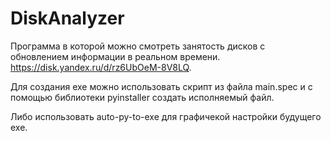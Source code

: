 # DiskAnalyzer
Программа в которой можно смотреть занятость дисков с обновлением информации в реальном времени.
https://disk.yandex.ru/d/rz6UbOeM-8V8LQ.

Для создания exe можно использовать скрипт из файла main.spec и с помощью библиотеки pyinstaller создать исполняемый файл.

Либо использовать auto-py-to-exe для графичекой настройки будущего exe.

